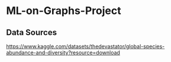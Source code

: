 # ML-on-Graphs-Project

## Data Sources
https://www.kaggle.com/datasets/thedevastator/global-species-abundance-and-diversity?resource=download